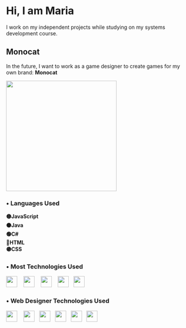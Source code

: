 # Hi, I am Maria

 I work on my independent projects while studying on my systems development course. 
  ## Monocat
   In the future, I want to work as a game designer to create games for my own brand: **Monocat**

   <img width="300px" src="https://github.com/monocat-maria/monocat-maria/assets/129681589/1505de11-088b-4948-8f11-d3d4e94ac3c4">

### • Languages Used
**🟡JavaScript
</br>
🟠Java
</br>
🟢C#
</br>
🔴HTML
</br>
🟣CSS**

### • Most Technologies Used

<img width="30px" src= "https://github.com/monocat-maria/monocat-maria/assets/129681589/5b939b75-5f35-40a4-8543-4fb6b0c512ad"> ㅤ<img width="30px" src= "https://github.com/monocat-maria/monocat-maria/assets/129681589/5e930903-cad4-481d-b53c-1da2c53a46f4">   ㅤ<img width="30px" src= "https://github.com/monocat-maria/monocat-maria/assets/129681589/8db19a13-bf62-4e56-8f97-f7e2c21f02d9"> ㅤ<img width="30px" src= "https://github.com/monocat-maria/monocat-maria/assets/129681589/03f1ce2c-1427-4f08-9f15-73406aa51380)">ㅤ<img width="30px" src= "https://github.com/monocat-maria/monocat-maria/assets/129681589/67570379-4c9f-4797-95bc-b778cf562970"> 

### • Web Designer Technologies Used

<img width="30px" src= "https://github.com/monocat-maria/monocat-maria/assets/129681589/c2bb4c43-62ab-41a1-9069-e279bcb52d86"> ㅤ<img width="30px" src= "https://github.com/monocat-maria/monocat-maria/assets/129681589/d6497704-2218-4bd8-b25b-3fce5e457c46">ㅤ<img width="30px" src= "https://github.com/monocat-maria/monocat-maria/assets/129681589/d632d7c8-967a-4907-83b2-7c2e7d575f69">ㅤ<img width="30px" src= "https://github.com/monocat-maria/monocat-maria/assets/129681589/4756d26d-0f29-4196-833b-8ddab218b4a6">ㅤ<img width="30px" src= "https://github.com/monocat-maria/monocat-maria/assets/129681589/f21cc188-246b-4a21-8d1a-e0610d8a5c4e">ㅤ<img width="30px" src= "https://github.com/monocat-maria/monocat-maria/assets/129681589/9a1b7ced-225a-4403-8901-0c5948c61270">
